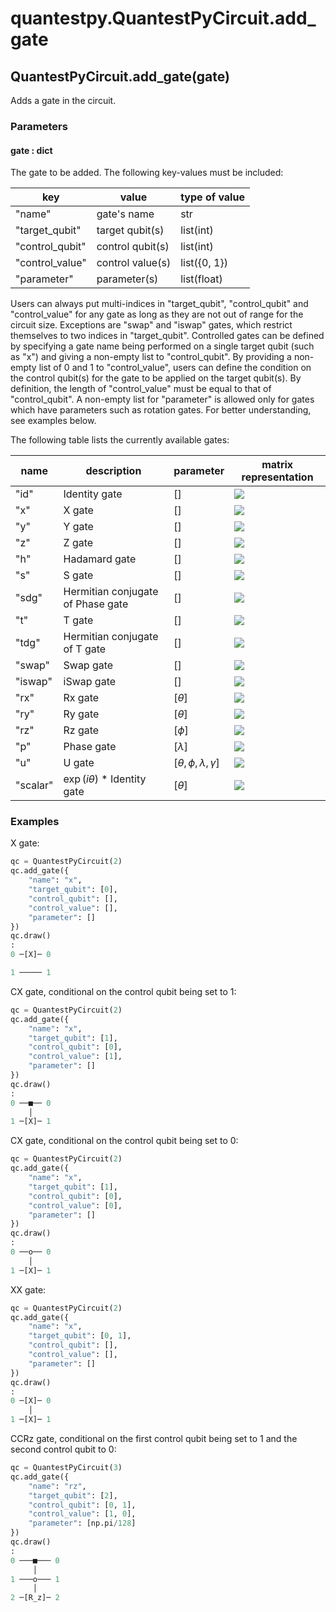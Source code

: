 # quantestpy.QuantestPyCircuit.add_gate

## QuantestPyCircuit.add_gate(gate)
Adds a gate in the circuit.

### Parameters

#### gate : dict
The gate to be added. The following key-values must be included:

key | value | type of value
--- | --- | ---
"name" | gate's name | str
"target_qubit" | target qubit(s) | list(int)
"control_qubit" | control qubit(s) | list(int)
"control_value" | control value(s) | list({0, 1})
"parameter" | parameter(s) | list(float)

Users can always put multi-indices in "target_qubit", "control_qubit" and "control_value" for any gate as long as they are not out of range for the circuit size. Exceptions are "swap" and "iswap" gates, which restrict themselves to two indices in "target_qubit". Controlled gates can be defined by specifying a gate name being performed on a single target qubit (such as "x") and giving a non-empty list to "control_qubit". By providing a non-empty list of 0 and 1 to "control_value", users can define the condition on the control qubit(s) for the gate to be applied on the target qubit(s). By definition, the length of "control_value" must be equal to that of "control_qubit". A non-empty list for "parameter" is allowed only for gates which have parameters such as rotation gates. For better understanding, see examples below.

The following table lists the currently available gates:

name | description | parameter | matrix representation
--- | --- | --- | ---
"id" | Identity gate | [] | <img src="https://latex.codecogs.com/svg.image?\begin{bmatrix}&space;1&space;&&space;0&space;\\&space;0&space;&&space;1&space;\end{bmatrix}" />
"x" | X gate | [] | <img src="https://latex.codecogs.com/svg.image?\begin{bmatrix}&space;0&&space;1&space;\\&space;1&space;&&space;0&space;\end{bmatrix}" />
"y" | Y gate | [] | <img src="https://latex.codecogs.com/svg.image?\begin{bmatrix}&space;0&space;&&space;-i&space;\\&space;i&space;&&space;0&space;\end{bmatrix}" />
"z" | Z gate | [] | <img src="https://latex.codecogs.com/svg.image?\begin{bmatrix}&space;1&space;&&space;0&space;\\&space;0&space;&&space;-1&space;\end{bmatrix}" />
"h" | Hadamard gate | [] | <img src="https://latex.codecogs.com/svg.image?\frac{1}{\sqrt{2}}\begin{bmatrix}&space;1&space;&&space;1&space;\\&space;1&space;&&space;-1&space;\end{bmatrix}" />
"s" | S gate | [] | <img src="https://latex.codecogs.com/svg.image?\begin{bmatrix}&space;1&space;&&space;0&space;\\&space;0&space;&&space;i&space;\end{bmatrix}" />
"sdg" | Hermitian conjugate of Phase gate | [] | <img src="https://latex.codecogs.com/svg.image?\begin{bmatrix}&space;1&space;&&space;0&space;\\&space;0&space;&&space;-i&space;\end{bmatrix}" />
"t" | T gate | [] | <img src="https://latex.codecogs.com/svg.image?\begin{bmatrix}&space;1&space;&&space;0&space;\\&space;0&space;&&space;e^{i\pi/4}&space;\end{bmatrix}" />
"tdg" | Hermitian conjugate of T gate | [] | <img src="https://latex.codecogs.com/svg.image?\begin{bmatrix}&space;1&space;&&space;0&space;\\&space;0&space;&&space;e^{-i\pi/4}&space;\end{bmatrix}" />
"swap" | Swap gate | [] | <img src="https://latex.codecogs.com/svg.image?\begin{bmatrix}&space;1&space;&&space;0&space;&&space;0&space;&&space;0&space;\\&space;0&space;&&space;0&space;&&space;1&space;&&space;0&space;\\&space;0&space;&&space;1&space;&&space;0&space;&&space;0&space;\\&space;0&space;&&space;0&space;&&space;0&space;&&space;1&space;\end{bmatrix}" />
"iswap" | iSwap gate | [] | <img src="https://latex.codecogs.com/svg.image?\begin{bmatrix}&space;1&space;&&space;0&space;&&space;0&space;&&space;0&space;\\&space;0&space;&&space;0&space;&&space;i&space;&&space;0&space;\\&space;0&space;&&space;i&space;&&space;0&space;&&space;0&space;\\&space;0&space;&&space;0&space;&&space;0&space;&&space;1&space;\end{bmatrix}" />
"rx" | Rx gate | $[\theta]$ | <img src="https://latex.codecogs.com/svg.image?\begin{bmatrix}&space;\cos{\frac{\theta}{2}}&space;&&space;-i\sin{\frac{\theta}{2}}&space;\\&space;-i\sin{\frac{\theta}{2}}&space;&&space;\cos{\frac{\theta}{2}}&space;\end{bmatrix}" />
"ry" | Ry gate | $[\theta]$ | <img src="https://latex.codecogs.com/svg.image?\begin{bmatrix}&space;\cos{\frac{\theta}{2}}&space;&&space;-\sin{\frac{\theta}{2}}&space;\\&space;\sin{\frac{\theta}{2}}&space;&&space;\cos{\frac{\theta}{2}}&space;\end{bmatrix}" />
"rz" | Rz gate | $[\phi]$ | <img src="https://latex.codecogs.com/svg.image?\begin{bmatrix}&space;e^{-i\phi/2}&space;&&space;0&space;\\&space;0&space;&&space;e^{i\phi/2}&space;\end{bmatrix}" />
"p" | Phase gate | $[\lambda]$ | <img src="https://latex.codecogs.com/svg.image?\begin{bmatrix}&space;1&space;&&space;0&space;\\&space;0&space;&&space;e^{i\lambda}&space;\end{bmatrix}" />
"u" | U gate | $[\theta, \phi, \lambda, \gamma]$ | <img src="https://latex.codecogs.com/svg.image?e^{i\gamma}\begin{bmatrix}&space;\cos{\frac{\theta}{2}}&space;&&space;-e^{i\lambda}\sin{\frac{\theta}{2}}&space;\\&space;e^{i\phi}\sin{\frac{\theta}{2}}&space;&&space;e^{i(\phi&plus;\lambda)}\cos{\frac{\theta}{2}}&space;\end{bmatrix}" />
"scalar" | $\exp{(i\theta)}$ * Identity gate | $[\theta]$ | <img src="https://latex.codecogs.com/svg.image?e^{i\theta}\begin{bmatrix}&space;1&space;&&space;0&space;\\&space;0&space;&&space;1&space;\end{bmatrix}" />

### Examples
X gate:
```py
qc = QuantestPyCircuit(2)
qc.add_gate({
    "name": "x",
    "target_qubit": [0],
    "control_qubit": [],
    "control_value": [],
    "parameter": []
})
qc.draw()
:
0 ─[X]─ 0

1 ───── 1
```
CX gate, conditional on the control qubit being set to 1:
```py
qc = QuantestPyCircuit(2)
qc.add_gate({
    "name": "x",
    "target_qubit": [1],
    "control_qubit": [0],
    "control_value": [1],
    "parameter": []
})
qc.draw()
:
0 ──■── 0
    │
1 ─[X]─ 1
```
CX gate, conditional on the control qubit being set to 0:
```py
qc = QuantestPyCircuit(2)
qc.add_gate({
    "name": "x",
    "target_qubit": [1],
    "control_qubit": [0],
    "control_value": [0],
    "parameter": []
})
qc.draw()
:
0 ──o── 0
    │
1 ─[X]─ 1
```
XX gate:
```py
qc = QuantestPyCircuit(2)
qc.add_gate({
    "name": "x",
    "target_qubit": [0, 1],
    "control_qubit": [],
    "control_value": [],
    "parameter": []
})
qc.draw()
:
0 ─[X]─ 0
    │
1 ─[X]─ 1
```
CCRz gate, conditional on the first control qubit being set to 1 and the second control qubit to 0:
```py
qc = QuantestPyCircuit(3)
qc.add_gate({
    "name": "rz",
    "target_qubit": [2],
    "control_qubit": [0, 1],
    "control_value": [1, 0],
    "parameter": [np.pi/128]
})
qc.draw()
:
0 ───■─── 0
     │
1 ───o─── 1
     │
2 ─[R_z]─ 2
```
